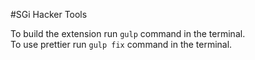 #SGi Hacker Tools

To build the extension run `gulp` command in the terminal.  
To use prettier run `gulp fix` command in the terminal.